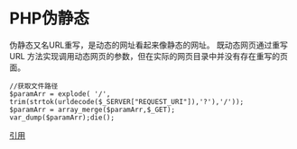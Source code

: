# PHP伪静态

伪静态又名URL重写，是动态的网址看起来像静态的网址。
既动态网页通过重写 URL 方法实现调用动态网页的参数，但在实际的网页目录中并没有存在重写的页面。

```
//获取文件路径
$paramArr = explode( '/', trim(strtok(urldecode($_SERVER["REQUEST_URI"]),'?'),'/'));
$paramArr = array_merge($paramArr,$_GET);
var_dump($paramArr);die();
```

[引用](http://www.cnblogs.com/ainiaa/archive/2010/07/25/1784564.html)